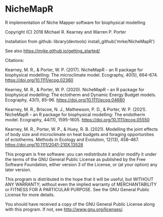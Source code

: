 # NicheMapR
R implementation of Niche Mapper software for biophysical modelling

Copyright (C) 2018  Michael R. Kearney and Warren P. Porter

Installation from github:
library(devtools)
install_github('mrke/NicheMapR')

See also https://mrke.github.io/getting_started/

Citations: 

Kearney, M. R., & Porter, W. P. (2017). 
NicheMapR - an R package for biophysical modelling: The microclimate model. 
Ecography, 40(5), 664–674.
https://doi.org/10.1111/ecog.02360

Kearney, M. R., & Porter, W. P. (2020). 
NicheMapR – an R package for biophysical modelling: The ectotherm and Dynamic Energy Budget models. 
Ecography, 43(1), 85–96.
https://doi.org/10.1111/ecog.04680

Kearney, M. R., Briscoe, N. J., Mathewson, P. D., & Porter, W. P. (2021). 
NicheMapR – an R package for biophysical modelling: The endotherm model. 
Ecography, 44(11), 1595–1605. 
https://doi.org/10.1111/ecog.05550

Kearney, M. R., Porter, W. P., & Huey, R. B. (2021).
Modelling the joint effects of body size and microclimate on heat budgets and foraging opportunities of ectotherms. 
Methods in Ecology and Evolution, 12(13), 458–467. 
https://doi.org/10.1111/2041-210X.13528

This program is free software: you can redistribute it and/or modify it 
under the terms of the GNU General Public License as published by the 
Free Software Foundation, either version 3 of the License, or (at your
option) any later version.

This program is distributed in the hope that it will be useful,
but WITHOUT ANY WARRANTY; without even the implied warranty of
MERCHANTABILITY or FITNESS FOR A PARTICULAR PURPOSE.  See the
GNU General Public License for more details.

You should have received a copy of the GNU General Public License
along with this program.  If not, see <http://www.gnu.org/licenses/>.
